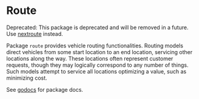# Route

Deprecated: This package is deprecated and will be removed in a future.
Use [nextroute][nextroute] instead.

Package `route` provides vehicle routing functionalities. Routing models direct
vehicles from some start location to an end location, servicing other locations
along the way. These locations often represent customer requests, though they
may logically correspond to any number of things. Such models attempt to
service all locations optimizing a value, such as minimizing cost.

See [godocs][godocs] for package docs.

[godocs]: https://pkg.go.dev/github.com/nextmv-io/sdk/route
[nextroute]: https://pkg.go.dev/github.com/nextmv-io/sdk/nextroute

